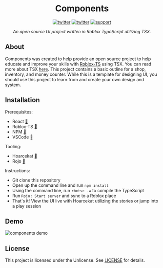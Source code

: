 <div align="center">
<h1>Components</h1>

[![twitter](https://img.shields.io/badge/follow-twitter-red?style=flat-square)](https://twitter.com/Mullets_Gavin)
[![twitter](https://img.shields.io/badge/visit-portfolio-blueviolet?style=flat-square)](https://mullets.xyz)
[![support](https://img.shields.io/badge/support-mullets-blue?style=flat-square)](https://www.buymeacoffee.com/mullets)

*An open source UI project written in Roblox TypeScript utilizing TSX.*
</div>

## About

Components was created to help provide an open source project to help educate and improve your skills with [Roblox-TS](https://roblox-ts.com) using TSX. You can read more about TSX [here](https://roblox-ts.com/docs/guides/roact-jsx). This project contains a basic outline for a shop, inventory, and money counter. While this is a template for designing UI, you should use this project to learn from and create your own design and system.

## Installation

Prerequisites:
- Roact [🔗](https://roblox.github.io/roact/)
- Roblox-TS [🔗](https://roblox-ts.com/docs/)
- NPM [🔗](https://nodejs.org/en/)
- VSCode [🔗](https://code.visualstudio.com/)

Tooling:
- Hoarcekat [🔗](https://github.com/Kampfkarren/hoarcekat)
- Rojo [🔗](https://rojo.space/docs/installation/)

Instructions:
- Git clone this repository
- Open up the command line and run `npm install`
- Using the command line, run `rbxtsc -w` to compile the TypeScript
- Run `Rojo: Start server` and sync to a Roblox place
- That's it! View the UI live with Hoarcekat utilizing the stories or jump into a play session

## Demo

![components demo](https://raw.githubusercontent.com/Mullets-Gavin/Roact-TSX/master/assets/ComponentsDemo.gif?token=AJCSYMGGPQ2B3UFOLBC7IOLACJPGY)

## License

This project is licensed under the Unlicense. See [LICENSE](https://github.com/Mullets-Gavin/Components/blob/master/LICENSE) for details.